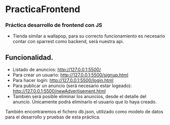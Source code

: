 # PracticaFrontend
### Práctica desarrollo de frontend con JS
- Tienda similar a wallapop, para su correcto funcionamiento es necesario contar con sparrest como backend, será nuestra api.

## Funcionalidad.
- Listado de anuncios: http://127.0.0.1:5500/
- Para crear un usuario: http://127.0.0.1:5500/signup.html
- Para hacer login: http://127.0.0.1:5500/login.html
- Para publicar un anuncio (será necesario estar logeado): http://127.0.0.1:5500/newAdvertisement.html
- También será posible eliminar los anuncios, desde el detalle del anuncio. Únicamente podrá eliminarlo el usuario que lo haya creado.
 

 También encontraremos el fichero db.json, utilizado como modelo de datos para el desarrollo y pruebas de esta práctica.
